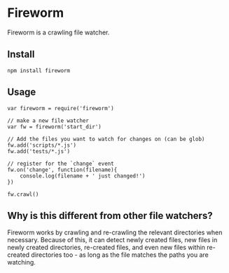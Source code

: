 Fireworm
========

Fireworm is a crawling file watcher.

Install
-------

    npm install fireworm

Usage
-----

    var fireworm = require('fireworm')

    // make a new file watcher
    var fw = fireworm('start_dir')

    // Add the files you want to watch for changes on (can be glob)
    fw.add('scripts/*.js')
    fw.add('tests/*.js')

    // register for the `change` event
    fw.on('change', function(filename){
        console.log(filename + ' just changed!')
    })

    fw.crawl()

Why is this different from other file watchers?
-----------------------------------------------

Fireworm works by crawling and re-crawling the relevant directories when necessary. Because of this, it can detect newly created files, new files in newly created directories, re-created files, and even new files within re-created directories too - as long as the file matches the paths you are watching.
